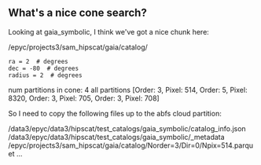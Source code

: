 ## What's a nice cone search?

Looking at gaia_symbolic, I think we've got a nice chunk here:


/epyc/projects3/sam_hipscat/gaia/catalog/

    ra = 2  # degrees
    dec = -80  # degrees
    radius = 2  # degrees

num partitions in cone: 4
all partitions [Order: 3, Pixel: 514, Order: 5, Pixel: 8320, Order: 3, Pixel: 705, Order: 3, Pixel: 708]


So I need to copy the following files up to the abfs cloud partition:

/data3/epyc/data3/hipscat/test_catalogs/gaia_symbolic/catalog_info.json
/data3/epyc/data3/hipscat/test_catalogs/gaia_symbolic/_metadata
/epyc/projects3/sam_hipscat/gaia/catalog/Norder=3/Dir=0/Npix=514.parquet
...
